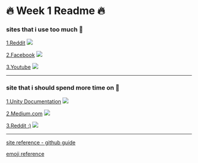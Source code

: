 # :fire: Week 1 Readme :fire:


### sites that i use too much :hocho:

[1.Reddit](http://reddit.com)
![](https://upload.wikimedia.org/wikipedia/en/thumb/8/82/Reddit_logo_and_wordmark.svg/1200px-Reddit_logo_and_wordmark.svg.png)

[2.Facebook](http://facebook.com)
![](https://upload.wikimedia.org/wikipedia/commons/thumb/7/7c/Facebook_New_Logo_%282015%29.svg/2000px-Facebook_New_Logo_%282015%29.svg.png)

[3.Youtube](http://youtube.com)
![](https://www.youtube.com/yts/img/yt_1200-vfl4C3T0K.png)

--- 

### site that i should spend more time on :paperclip:

[1.Unity Documentation](https://docs.unity3d.com/Manual/index.html)
![](https://i.imgur.com/dsjifmK.png)

[2.Medium.com](https://medium.com/)
![](https://cdn-images-1.medium.com/max/1920/1*5ztbgEt4NqpVaxTc64C-XA.png)

[3.Reddit :)](http://reddit.com)
![](https://upload.wikimedia.org/wikipedia/en/thumb/8/82/Reddit_logo_and_wordmark.svg/1200px-Reddit_logo_and_wordmark.svg.png)


---

[site reference - github guide](https://guides.github.com/features/mastering-markdown/)

[emoji reference](https://www.webpagefx.com/tools/emoji-cheat-sheet/)
